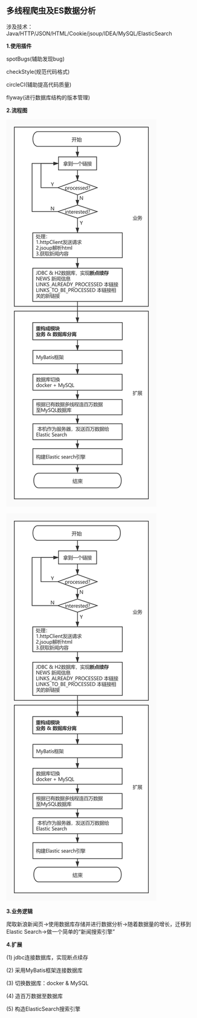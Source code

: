 ## 多线程爬虫及ES数据分析

涉及技术：Java/HTTP/JSON/HTML/Cookie/jsoup/IDEA/MySQL/ElasticSearch

**1.使用插件**

spotBugs(辅助发现bug)

checkStyle(规范代码格式)

circleCI(辅助提高代码质量)

flyway(进行数据库结构的版本管理)

**2.流程图**

![](https://github.com/xuepan-summer/MultiThread_Crawler/blob/master/src/main/resources/images/MultiThreadCrawlerFlowChart.jpg)

![](src/main/resources/images/MultiThreadCrawlerFlowChart.jpg)

**3.业务逻辑**

爬取新浪新闻页->使用数据库存储并进行数据分析->随着数据量的增长，迁移到Elastic Search->做一个简单的“新闻搜索引擎”

**4.扩展**

(1) jdbc连接数据库，实现断点续存

(2) 采用MyBatis框架连接数据库

(3) 切换数据库：docker & MySQL

(4) 造百万数据至数据库

(5) 构造ElasticSearch搜索引擎

